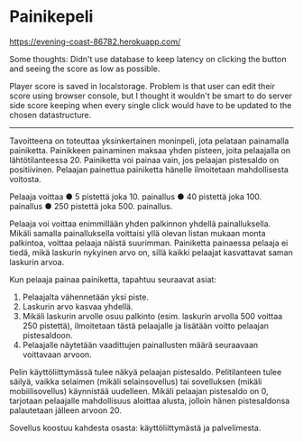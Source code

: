 # Painikepeli
https://evening-coast-86782.herokuapp.com/

Some thoughts:
Didn't use database to keep latency on clicking the button and seeing the score as low as possible.

Player score is saved in localstorage. Problem is that user can edit their score using browser console, but I thought it wouldn't be smart to do server side score keeping when every single click would have to be updated to the chosen datastructure.

------------------------------------

Tavoitteena on toteuttaa yksinkertainen moninpeli, jota pelataan painamalla painiketta.
Painikkeen painaminen maksaa yhden pisteen, joita pelaajalla on lähtötilanteessa 20.
Painiketta voi painaa vain, jos pelaajan pistesaldo on positiivinen. Pelaajan painettua
painiketta hänelle ilmoitetaan mahdollisesta voitosta.

Pelaaja voittaa
● 5 pistettä joka 10. painallus
● 40 pistettä joka 100. painallus
● 250 pistettä joka 500. painallus.

Pelaaja voi voittaa enimmillään yhden palkinnon yhdellä painalluksella. Mikäli samalla
painalluksella voittaisi yllä olevan listan mukaan monta palkintoa, voittaa pelaaja näistä
suurimman. Painiketta painaessa pelaaja ei tiedä, mikä laskurin nykyinen arvo on, sillä kaikki
pelaajat kasvattavat saman laskurin arvoa.

Kun pelaaja painaa painiketta, tapahtuu seuraavat asiat:
1. Pelaajalta vähennetään yksi piste.
2. Laskurin arvo kasvaa yhdellä.
3. Mikäli laskurin arvolle osuu palkinto (esim. laskurin arvolla 500 voittaa 250 pistettä),
ilmoitetaan tästä pelaajalle ja lisätään voitto pelaajan pistesaldoon.
4. Pelaajalle näytetään vaadittujen painallusten määrä seuraavaan voittavaan arvoon.

Pelin käyttöliittymässä tulee näkyä pelaajan pistesaldo. Pelitilanteen tulee säilyä, vaikka
selaimen (mikäli selainsovellus) tai sovelluksen (mikäli mobiilisovellus) käynnistää uudelleen.
Mikäli pelaajan pistesaldo on 0, tarjotaan pelaajalle mahdollisuus aloittaa alusta, jolloin
hänen pistesaldonsa palautetaan jälleen arvoon 20.

Sovellus koostuu kahdesta osasta: käyttöliittymästä ja palvelimesta.
